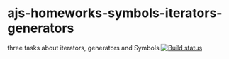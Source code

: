 # ajs-homeworks-symbols-iterators-generators
three tasks about iterators, generators and Symbols
[![Build status](https://ci.appveyor.com/api/projects/status/w9fbciyn93bixpge/branch/main?svg=true)](https://ci.appveyor.com/project/marinaustinovich/ajs-homeworks-symbols-iterators-generators/branch/main)

